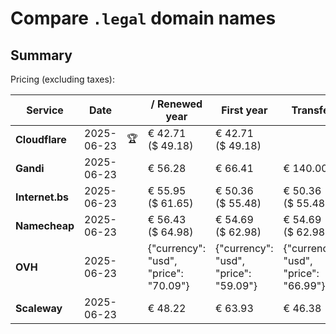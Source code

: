 # Compare `.legal` domain names

## Summary

Pricing (excluding taxes):

| Service | Date |  | / Renewed year | First year | Transfer | Restoration |
|--|--|--|--|--|--|--|
| **Cloudflare** | 2025-06-23 | 🏆 | € 42.71<br>($ 49.18) | € 42.71<br>($ 49.18) |  |  |
| **Gandi** | 2025-06-23 |  | € 56.28 | € 66.41 | € 140.00 | € 117.43 |
| **Internet.bs** | 2025-06-23 |  | € 55.95<br>($ 61.65) | € 50.36<br>($ 55.48) | € 50.36<br>($ 55.48) | € 238.59<br>($ 262.85) |
| **Namecheap** | 2025-06-23 |  | € 56.43<br>($ 64.98) | € 54.69<br>($ 62.98) | € 54.69<br>($ 62.98) |  |
| **OVH** | 2025-06-23 |  | {"currency": "usd", "price": "70.09"} | {"currency": "usd", "price": "59.09"} | {"currency": "usd", "price": "66.99"} |  |
| **Scaleway** | 2025-06-23 |  | € 48.22 | € 63.93 | € 46.38 | € 51.74 |
